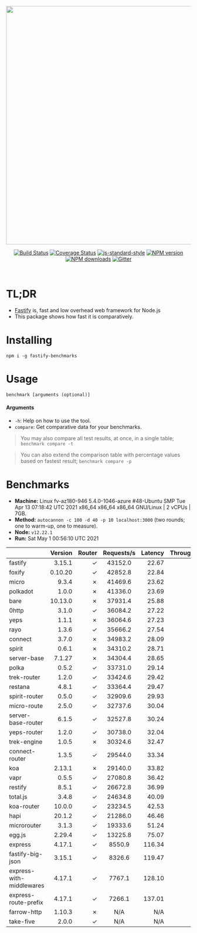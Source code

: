 <div align="center">
<img src="https://github.com/fastify/graphics/raw/master/full-logo.png" width="650" height="auto"/>
</div>

<div align="center">

[![Build Status](https://travis-ci.org/fastify/fastify.svg?branch=master)](https://travis-ci.org/fastify/fastify)
[![Coverage Status](https://coveralls.io/repos/github/fastify/fastify/badge.svg?branch=master)](https://coveralls.io/github/fastify/fastify?branch=master)
[![js-standard-style](https://img.shields.io/badge/code%20style-standard-brightgreen.svg?style=flat)](http://standardjs.com/)
[![NPM version](https://img.shields.io/npm/v/fastify.svg?style=flat)](https://www.npmjs.com/package/fastify)
[![NPM downloads](https://img.shields.io/npm/dm/fastify.svg?style=flat)](https://www.npmjs.com/package/fastify) [![Gitter](https://badges.gitter.im/gitterHQ/gitter.svg)](https://gitter.im/fastify)
</div>
<br />

# TL;DR

* [Fastify](https://github.com/fastify/fastify) is, fast and low overhead web framework for Node.js
* This package shows how fast it is comparatively.

# Installing

```
npm i -g fastify-benchmarks
```

# Usage

```
benchmark [arguments (optional)]
```

#### Arguments

* `-h`: Help on how to use the tool.
* `compare`: Get comparative data for your benchmarks.

> You may also compare all test results, at once, in a single table; `benchmark compare -t`

> You can also extend the comparison table with percentage values based on fastest result; `benchmark compare -p`
# Benchmarks
* __Machine:__ Linux fv-az180-946 5.4.0-1046-azure #48-Ubuntu SMP Tue Apr 13 07:18:42 UTC 2021 x86_64 x86_64 x86_64 GNU/Linux | 2 vCPUs | 7GB.
* __Method:__ `autocannon -c 100 -d 40 -p 10 localhost:3000` (two rounds; one to warm-up, one to measure).
* __Node:__ `v12.22.1`
* __Run:__ Sat May  1 00:56:10 UTC 2021

|                          | Version | Router | Requests/s | Latency | Throughput/Mb |
| :--                      | --:     | --:    | :-:        | --:     | --:           |
| fastify                  | 3.15.1  | ✓      | 43152.0    | 22.67   | 7.70          |
| foxify                   | 0.10.20 | ✓      | 42852.8    | 22.84   | 7.03          |
| micro                    | 9.3.4   | ✗      | 41469.6    | 23.62   | 7.40          |
| polkadot                 | 1.0.0   | ✗      | 41336.0    | 23.69   | 7.37          |
| bare                     | 10.13.0 | ✗      | 37931.4    | 25.88   | 6.76          |
| 0http                    | 3.1.0   | ✓      | 36084.2    | 27.22   | 6.43          |
| yeps                     | 1.1.1   | ✗      | 36064.6    | 27.23   | 6.43          |
| rayo                     | 1.3.6   | ✓      | 35666.2    | 27.54   | 6.36          |
| connect                  | 3.7.0   | ✗      | 34983.2    | 28.09   | 6.24          |
| spirit                   | 0.6.1   | ✗      | 34310.2    | 28.71   | 6.12          |
| server-base              | 7.1.27  | ✗      | 34304.4    | 28.65   | 6.12          |
| polka                    | 0.5.2   | ✓      | 33731.0    | 29.14   | 6.02          |
| trek-router              | 1.2.0   | ✓      | 33424.6    | 29.42   | 5.48          |
| restana                  | 4.8.1   | ✓      | 33364.4    | 29.47   | 5.95          |
| spirit-router            | 0.5.0   | ✓      | 32909.6    | 29.93   | 5.87          |
| micro-route              | 2.5.0   | ✓      | 32737.6    | 30.04   | 5.84          |
| server-base-router       | 6.1.5   | ✓      | 32527.8    | 30.24   | 5.80          |
| yeps-router              | 1.2.0   | ✓      | 30738.0    | 32.04   | 5.48          |
| trek-engine              | 1.0.5   | ✗      | 30324.6    | 32.47   | 4.97          |
| connect-router           | 1.3.5   | ✓      | 29544.0    | 33.34   | 5.27          |
| koa                      | 2.13.1  | ✗      | 29140.0    | 33.82   | 5.20          |
| vapr                     | 0.5.5   | ✓      | 27080.8    | 36.42   | 4.44          |
| restify                  | 8.5.1   | ✓      | 26672.8    | 36.99   | 4.81          |
| total.js                 | 3.4.8   | ✓      | 24634.8    | 40.09   | 7.54          |
| koa-router               | 10.0.0  | ✓      | 23234.5    | 42.53   | 4.14          |
| hapi                     | 20.1.2  | ✓      | 21286.0    | 46.46   | 3.80          |
| microrouter              | 3.1.3   | ✓      | 19333.6    | 51.24   | 3.45          |
| egg.js                   | 2.29.4  | ✓      | 13225.8    | 75.07   | 4.65          |
| express                  | 4.17.1  | ✓      | 8550.9     | 116.34  | 1.52          |
| fastify-big-json         | 3.15.1  | ✓      | 8326.6     | 119.47  | 95.79         |
| express-with-middlewares | 4.17.1  | ✓      | 7767.1     | 128.10  | 2.98          |
| express-route-prefix     | 4.17.1  | ✓      | 7266.1     | 137.01  | 2.69          |
| farrow-http              | 1.10.3  | ✗      | N/A        | N/A     | N/A           |
| take-five                | 2.0.0   | ✓      | N/A        | N/A     | N/A           |
